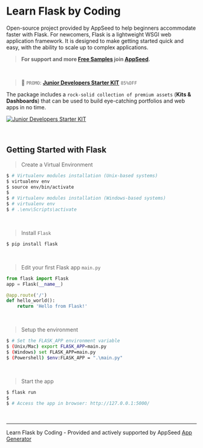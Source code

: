 # Learn Flask by Coding

Open-source project provided by AppSeed to help beginners accommodate faster with Flask. For newcomers, Flask is a lightweight WSGI web application framework. It is designed to make getting started quick and easy, with the ability to scale up to complex applications.

> **For support and more [Free Samples](https://appseed.us/admin-dashboards/open-source) join [AppSeed](https://appseed.us).**

<br /> 

> 🚀 `PROMO`: **[Junior Developers Starter KIT](https://www.creative-tim.com/product/buy/bundle/junior-bundle?AFFILIATE=128200)** `85%OFF`

The package includes a `rock-solid collection of premium assets` (**Kits & Dashboards**) that can be used to build eye-catching portfolios and web apps in no time.

[![Junior Developers Starter KIT](https://user-images.githubusercontent.com/51854817/195055646-e55200cd-0ddd-4bdd-aded-0d4e4479789b.png)](https://www.creative-tim.com/product/buy/bundle/junior-bundle?AFFILIATE=128200)

<br /> 

## Getting Started with Flask

> Create a Virtual Environment

```bash
$ # Virtualenv modules installation (Unix-based systems)
$ virtualenv env
$ source env/bin/activate
$
$ # Virtualenv modules installation (Windows-based systems)
$ # virtualenv env
$ # .\env\Scripts\activate
```

<br />

> Install `Flask`

```bash
$ pip install flask
```

<br />

> Edit your first Flask app `main.py`

```python
from flask import Flask
app = Flask(__name__)

@app.route('/')
def hello_world():
    return 'Hello from Flask!'
```

<br />

> Setup the environment

```bash
$ # Set the FLASK_APP environment variable
$ (Unix/Mac) export FLASK_APP=main.py
$ (Windows) set FLASK_APP=main.py
$ (Powershell) $env:FLASK_APP = ".\main.py" 
```

<br />

> Start the app

```bash
$ flask run
$
$ # Access the app in browser: http://127.0.0.1:5000/
```

<br />

--- 
Learn Flask by Coding - Provided and actively supported by AppSeed [App Generator](https://appseed.us)
